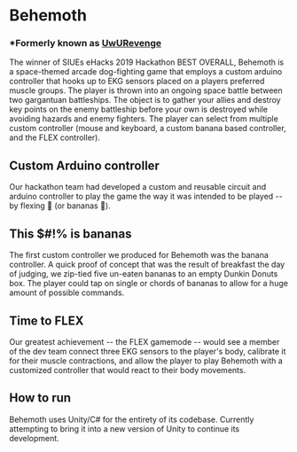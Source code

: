 # Behemoth 
### *Formerly known as [UwURevenge](https://github.com/uwurevenge/UwURevenge/tree/master)

The winner of SIUEs eHacks 2019 Hackathon BEST OVERALL, Behemoth is a space-themed arcade dog-fighting game that employs a custom arduino controller that hooks up to EKG sensors placed on a players preferred muscle groups. The player is thrown into an ongoing space battle between two gargantuan battleships. The object is to gather your allies and destroy key points on the enemy battleship before your own is destroyed while avoiding hazards and enemy fighters. The player can select from multiple custom controller (mouse and keyboard, a custom banana based controller, and the FLEX controller).

## Custom Arduino controller

Our hackathon team had developed a custom and reusable circuit and arduino controller to play the game the way it was intended to be played -- by flexing 🦾 (or bananas 🍌).

## This $#!% is bananas

The first custom controller we produced for Behemoth was the banana controller. A quick proof of concept that was the result of breakfast the day of judging, we zip-tied five un-eaten bananas to an empty Dunkin Donuts box. The player could tap on single or chords of bananas to allow for a huge amount of possible commands.

## Time to FLEX

Our greatest achievement -- the FLEX gamemode -- would see a member of the dev team connect three EKG sensors to the player's body, calibrate it for their muscle contractions, and allow the player to play Behemoth with a customized controller that would react to their body movements.

## How to run

Behemoth uses Unity/C# for the entirety of its codebase. Currently attempting to bring it into a new version of Unity to continue its development.

